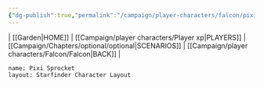 ```yaml
---
{"dg-publish":true,"permalink":"/campaign/player-characters/falcon/pixi-sprocket/pixi-sprocket/","dgShowFileTree":"false"}
---
```


| [[Garden\|HOME]] | [[Campaign/player characters/Player xp\|PLAYERS]] | [[Campaign/Chapters/optional/optional\|SCENARIOS]] | [[Campaign/player characters/Falcon/Falcon\|BACK]] |
```statblock
name: Pixi Sprocket
layout: Starfinder Character Layout
```
